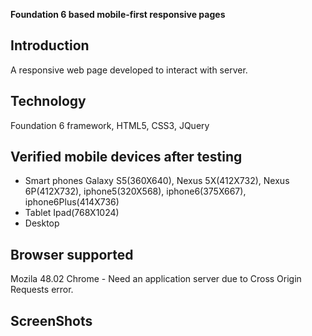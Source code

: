 **Foundation 6 based mobile-first responsive pages**

Introduction
------------
A responsive web page developed to interact with server.

Technology 
-----------
Foundation 6 framework, HTML5, CSS3, JQuery

Verified mobile devices after testing
------------------------------------------
- Smart phones
  Galaxy S5(360X640), Nexus 5X(412X732), Nexus 6P(412X732), iphone5(320X568), iphone6(375X667), iphone6Plus(414X736)
- Tablet
  Ipad(768X1024)
- Desktop
   
Browser supported
---------------------
Mozila 48.02
Chrome - Need an application server due to Cross Origin Requests error.    
   
ScreenShots
---------------------

